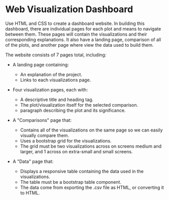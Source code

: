 # Web Visualization Dashboard

Use HTML and CSS to create a dashboard website. In building this dashboard, there are individual pages for each plot and means to navigate between them. These pages will contain the visualizations and their corresponding explanations. It also have a landing page, comparison of all of the plots, and another page where view the data used to build them.

The website consists of 7 pages total, including:

* A landing page containing:
  * An explanation of the project.
  * Links to each visualizations page.

* Four visualization pages, each with:
  * A descriptive title and heading tag.
  * The plot/visualization itself for the selected comparison.
  * paragraph describing the plot and its significance.


* A "Comparisons" page that:
  * Contains all of the visualizations on the same page so we can easily visually compare them.
  * Uses a bootstrap grid for the visualizations.
  * The grid must be two visualizations across on screens medium and larger, and 1 across on extra-small and small screens.


* A "Data" page that:
  * Displays a responsive table containing the data used in the visualizations.
  * The table must be a bootstrap table component.
  * The data come from exporting the .csv file as HTML, or converting it to HTML. 










